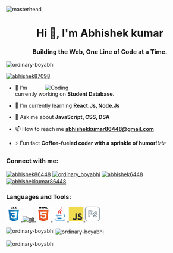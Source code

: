 ![masterhead](https://1.bp.blogspot.com/-7A4WynwLsMw/XbBpCXG8fHI/AAAAAAAAMt4/uOa1bpLskYgrwGbllhSu2SDj_Mig8SXJQCLcBGAsYHQ/s1600/2000_600px.gif)
<h1 align="center">Hi 👋, I'm Abhishek kumar</h1>
<h3 align="center">Building the Web, One Line of Code at a Time.</h3>

<p align="left"> <img src="https://komarev.com/ghpvc/?username=ordinary-boyabhi&label=Profile%20views&color=0e75b6&style=flat" alt="ordinary-boyabhi" /> </p>

<p align="left"> <a href="https://twitter.com/abhishek87098" target="blank"><img src="https://img.shields.io/twitter/follow/abhishek87098?logo=twitter&style=for-the-badge" alt="abhishek87098" /></a> </p>

<img align="right" alt="Coding" width="400" src="https://cdn.dribbble.com/users/1162077/screenshots/3848914/programmer.gif">

- 🔭 I’m currently working on **Student Database.**

- 🌱 I’m currently learning **React.Js, Node.Js**

- 💬 Ask me about **JavaScript, CSS, DSA**

- 📫 How to reach me **abhishekkumar86448@gmail.com**

- ⚡ Fun fact **Coffee-fueled coder with a sprinkle of humor!✨✨**

<h3 align="left">Connect with me:</h3>
<p align="left">
<a href="https://linkedin.com/in/abhishek86448" target="blank"><img align="center" src="https://raw.githubusercontent.com/rahuldkjain/github-profile-readme-generator/master/src/images/icons/Social/linked-in-alt.svg" alt="abhishek86448" height="30" width="40" /></a>
<a href="https://instagram.com/ordinary_boyabhi" target="blank"><img align="center" src="https://raw.githubusercontent.com/rahuldkjain/github-profile-readme-generator/master/src/images/icons/Social/instagram.svg" alt="ordinary_boyabhi" height="30" width="40" /></a>
<a href="https://www.codechef.com/users/abhishek6448" target="blank"><img align="center" src="https://cdn.jsdelivr.net/npm/simple-icons@3.1.0/icons/codechef.svg" alt="abhishek6448" height="30" width="40" /></a>
<a href="https://www.leetcode.com/abhishekkumar86448" target="blank"><img align="center" src="https://raw.githubusercontent.com/rahuldkjain/github-profile-readme-generator/master/src/images/icons/Social/leet-code.svg" alt="abhishekkumar86448" height="30" width="40" /></a>
</p>

<h3 align="left">Languages and Tools:</h3>
<p align="left"> <a href="https://www.w3schools.com/css/" target="_blank" rel="noreferrer"> <img src="https://raw.githubusercontent.com/devicons/devicon/master/icons/css3/css3-original-wordmark.svg" alt="css3" width="40" height="40"/> </a> <a href="https://git-scm.com/" target="_blank" rel="noreferrer"> <img src="https://www.vectorlogo.zone/logos/git-scm/git-scm-icon.svg" alt="git" width="40" height="40"/> </a> <a href="https://www.w3.org/html/" target="_blank" rel="noreferrer"> <img src="https://raw.githubusercontent.com/devicons/devicon/master/icons/html5/html5-original-wordmark.svg" alt="html5" width="40" height="40"/> </a> <a href="https://www.java.com" target="_blank" rel="noreferrer"> <img src="https://raw.githubusercontent.com/devicons/devicon/master/icons/java/java-original.svg" alt="java" width="40" height="40"/> </a> <a href="https://developer.mozilla.org/en-US/docs/Web/JavaScript" target="_blank" rel="noreferrer"> <img src="https://raw.githubusercontent.com/devicons/devicon/master/icons/javascript/javascript-original.svg" alt="javascript" width="40" height="40"/> </a> <a href="https://www.photoshop.com/en" target="_blank" rel="noreferrer"> <img src="https://raw.githubusercontent.com/devicons/devicon/master/icons/photoshop/photoshop-line.svg" alt="photoshop" width="40" height="40"/> </a> </p>

<p><img align="left" src="https://github-readme-stats.vercel.app/api/top-langs?username=ordinary-boyabhi&show_icons=true&locale=en&layout=compact" alt="ordinary-boyabhi" /></p>

<p>&nbsp;<img align="center" src="https://github-readme-stats.vercel.app/api?username=ordinary-boyabhi&show_icons=true&locale=en" alt="ordinary-boyabhi" /></p>

<p><img align="center" src="https://github-readme-streak-stats.herokuapp.com/?user=ordinary-boyabhi&" alt="ordinary-boyabhi" /></p>


